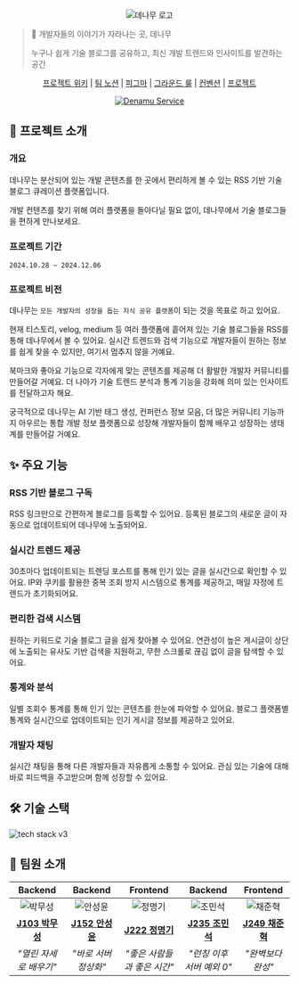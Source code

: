 <div align="center">
  <img src="https://github.com/user-attachments/assets/e15ccd74-1e0c-4e02-8df2-6fed0f3236ff" alt="데나무 로고"/>
</div>

> 🎋 개발자들의 이야기가 자라나는 곳, 데나무
>
> 누구나 쉽게 기술 블로그를 공유하고, 최신 개발 트렌드와 인사이트를 발견하는 공간

<div align = 'center'>

[프로젝트 위키](https://github.com/boostcampwm-2024/web05-Denamu/wiki) | [팀 노션](https://balsam-barometer-716.notion.site/9-Web05-12de624056ec805aa368dcf042f4bea7?pvs=74) | [피그마](https://www.figma.com/design/RcFu9MLQigDPZRrDW19Uic/Denamu---Design?node-id=36-5&node-type=frame&t=IzLL9ahn668ZHBRA-0) | [그라운드 룰](https://github.com/boostcampwm-2024/web05-ThreeR/wiki/2.-%EA%B7%B8%EB%9D%BC%EC%9A%B4%EB%93%9C-%EB%A3%B0) | [컨벤션](https://github.com/boostcampwm-2024/web05-ThreeR/wiki/3.-%EC%BB%A8%EB%B2%A4%EC%85%98) | [프로젝트](https://github.com/orgs/boostcampwm-2024/projects/32)

</div>

<div align="center">
  <a href="https://denamu.site">
    <img src="https://img.shields.io/badge/Denamu_바로가기-318B4C?style=for-the-badge&logoColor=white" alt="Denamu Service"/>
  </a>
</div>

## 📖 프로젝트 소개
### 개요
데나무는 분산되어 있는 개발 콘텐츠를 한 곳에서 편리하게 볼 수 있는 RSS 기반 기술 블로그 큐레이션 플랫폼입니다.

개발 컨텐츠를 찾기 위해 여러 플랫폼을 돌아다닐 필요 없이, 데나무에서 기술 블로그들을 편하게 만나보세요.

### 프로젝트 기간
`2024.10.28 ~ 2024.12.06`

### 프로젝트 비전
데나무는 `모든 개발자의 성장을 돕는 지식 공유 플랫폼`이 되는 것을 목표로 하고 있어요.

현재 티스토리, velog, medium 등 여러 플랫폼에 흩어져 있는 기술 블로그들을 RSS를 통해 데나무에서 볼 수 있어요. 실시간 트렌드와 검색 기능으로 개발자들이 원하는 정보를 쉽게 찾을 수 있지만, 여기서 멈추지 않을 거예요.

북마크와 좋아요 기능으로 각자에게 맞는 콘텐츠를 제공해 더 활발한 개발자 커뮤니티를 만들어갈 거예요. 더 나아가 기술 트렌드 분석과 통계 기능을 강화해 의미 있는 인사이트를 전달하고자 해요.

궁극적으로 데나무는 AI 기반 태그 생성, 컨퍼런스 정보 모음, 더 많은 커뮤니티 기능까지 아우르는 통합 개발 정보 플랫폼으로 성장해 개발자들이 함께 배우고 성장하는 생태계를 만들어갈 거예요.

## ✨ 주요 기능

### RSS 기반 블로그 구독
RSS 링크만으로 간편하게 블로그를 등록할 수 있어요. 등록된 블로그의 새로운 글이 자동으로 업데이트되어 데나무에 노출되어요.

### 실시간 트렌드 제공
30초마다 업데이트되는 트렌딩 포스트를 통해 인기 있는 글을 실시간으로 확인할 수 있어요. IP와 쿠키를 활용한 중복 조회 방지 시스템으로 통계를 제공하고, 매일 자정에 트렌드가 초기화되어요.

### 편리한 검색 시스템
원하는 키워드로 기술 블로그 글을 쉽게 찾아볼 수 있어요. 연관성이 높은 게시글이 상단에 노출되는 유사도 기반 검색을 지원하고, 무한 스크롤로 끊김 없이 글을 탐색할 수 있어요.

### 통계와 분석
일별 조회수 통계를 통해 인기 있는 콘텐츠를 한눈에 파악할 수 있어요. 블로그 플랫폼별 통계와 실시간으로 업데이트되는 인기 게시글 정보를 제공하고 있어요.

### 개발자 채팅
실시간 채팅을 통해 다른 개발자들과 자유롭게 소통할 수 있어요. 관심 있는 기술에 대해 바로 피드백을 주고받으며 함께 성장할 수 있어요.

## 🛠 기술 스택

<img src="https://github.com/user-attachments/assets/893ca1d8-b8a3-411e-bb92-09b8b3a9a23e" alt="tech stack v3" >

## 👥 팀원 소개

|  **Backend**   |     **Backend**      |        **Frontend**         |        **Backend**        |    **Frontend**     |
|:--------------:| :------------------: | :-------------------------: | :-----------------------: | :-----------------: |
| ![박무성][musung] |  ![안성윤][sungyun]  |     ![정명기][myeonggi]     |    ![조민석][minseok]     | ![채준혁][junhyeok] |
| **[J103 박무성][musung_g]** | **[J152 안성윤][sungyun_g]** | **[J222 정명기][myeonggi_g]** | **[J235 조민석][minseok_g]** | **[J249 채준혁][junhyeok_g]** |
| _"열린 자세로 배우기"_ | _"바로 서버 정상화"_ | _"좋은 사람들과 좋은 시간"_ | _"런칭 이후 서버 예외 0"_ |  _"완벽보다 완성"_  |


[musung]: https://avatars.githubusercontent.com/u/63047990?v=4
[sungyun]: https://avatars.githubusercontent.com/u/79460319?v=4
[myeonggi]: https://avatars.githubusercontent.com/u/143400940?v=4
[minseok]: https://avatars.githubusercontent.com/u/99482796?v=4
[junhyeok]: https://avatars.githubusercontent.com/u/18231524?v=4
[musung_g]: https://github.com/CodeVac513
[sungyun_g]: https://github.com/asn6878
[myeonggi_g]: https://github.com/jungmyunggi
[minseok_g]: https://github.com/Jo-Minseok
[junhyeok_g]: https://github.com/junyeokk